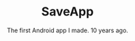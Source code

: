 ---
title: SaveApp
subtitle: The first Android app I made. 10 years ago.
image: "../imgs/SaveApp.jpg"
link: https://play.google.com/store/apps/details?id=com.smf.LernCoachies&hl=en'
buttonTitle: VISIT PLAY STORE
priority: 1
badges: [android]
categories: [projects, old]
--- 